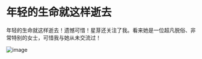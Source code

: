 年轻的生命就这样逝去
===
年轻的生命就这样逝去！遗憾可惜！星芽还关注了我。看来她是一位超凡脱俗、非常特别的女士，可惜我与她从未交流过！

![image](https://user-images.githubusercontent.com/98999822/155343255-cf2c588b-243b-4935-bcc1-a6c1b40d26c7.png)
